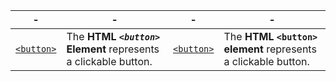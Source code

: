 | - | - | - | - |
| --- | --- | --- | --- |
| [`<button>`](/en-US/docs/Web/HTML/Element/button "The HTML <button> Element represents a clickable button.") | The **HTML _`<button>`_ Element** represents a clickable button. | [`<button>`](https://developer.mozilla.org/en-US/docs/Web/HTML/Element/button "The HTML <button> element represents a clickable button.") | The **HTML `<button>` element** represents a clickable button. |
